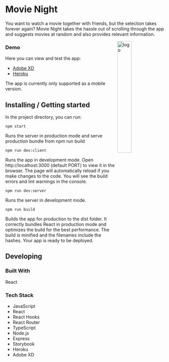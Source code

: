 # Movie Night

You want to watch a movie together with friends, but the selection takes forever again? Movie Night takes the hassle out of scrolling through the app and suggests movies at random and also provides relevant information.

<img width="30%" align="right" alt="logo" src="https://user-images.githubusercontent.com/68517390/124135223-e6a3d680-da83-11eb-8114-8425ace6bf72.png" />

### Demo

Here you can view and test the app:

- [Adobe XD](https://xd.adobe.com/view/6db0806b-579d-44ae-ab4c-07b44f51d41b-38e3/)
- [Heroku](https://movie-night2021.herokuapp.com/)

The app is currently only supported as a mobile version.

## Installing / Getting started

In the project directory, you can run:

```shell
npm start
```

Runs the server in production mode and serve production bundle from npm run build

```shell
npm run dev:client
```

Runs the app in development mode. Open http://localhost:3000 (default PORT) to view it in the browser.
The page will automatically reload if you make changes to the code. You will see the build errors and lint warnings in the console.

```shell
npm run dev:server
```

Runs the server in development mode.

```shell
npm run build
```

Builds the app for production to the dist folder. It correctly bundles React in production mode and optimizes the build for the best performance.
The build is minified and the filenames include the hashes.
Your app is ready to be deployed.

## Developing

### Built With

React

### Tech Stack

- JavaScript
- React
- React Hooks
- React Router
- TypeScript
- Node.js
- Express
- Storybook
- Heroku
- Adobe XD
